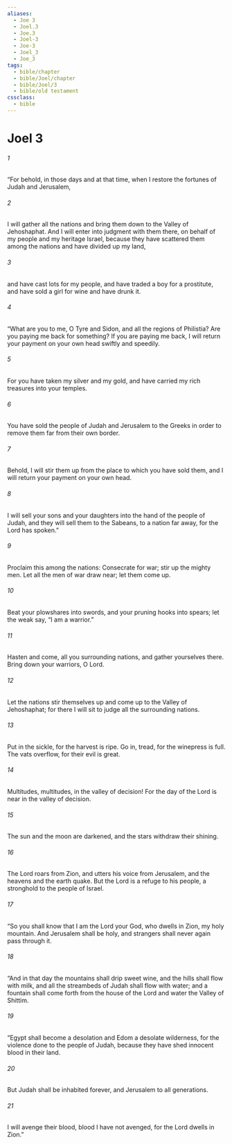 ```yaml
---
aliases:
  - Joe 3
  - Joel.3
  - Joe.3
  - Joel-3
  - Joe-3
  - Joel_3
  - Joe_3
tags:
  - bible/chapter
  - bible/Joel/chapter
  - bible/Joel/3
  - bible/old testament
cssclass:
  - bible
---
```


# Joel 3

###### 1
“For behold, in those days and at that time, when I restore the fortunes of Judah and Jerusalem,
###### 2
I will gather all the nations and bring them down to the Valley of Jehoshaphat. And I will enter into judgment with them there, on behalf of my people and my heritage Israel, because they have scattered them among the nations and have divided up my land,
###### 3
and have cast lots for my people, and have traded a boy for a prostitute, and have sold a girl for wine and have drunk it.
###### 4
“What are you to me, O Tyre and Sidon, and all the regions of Philistia? Are you paying me back for something? If you are paying me back, I will return your payment on your own head swiftly and speedily.
###### 5
For you have taken my silver and my gold, and have carried my rich treasures into your temples.
###### 6
You have sold the people of Judah and Jerusalem to the Greeks in order to remove them far from their own border.
###### 7
Behold, I will stir them up from the place to which you have sold them, and I will return your payment on your own head.
###### 8
I will sell your sons and your daughters into the hand of the people of Judah, and they will sell them to the Sabeans, to a nation far away, for the Lord has spoken.”
###### 9
Proclaim this among the nations:   Consecrate for war; stir up the mighty men. Let all the men of war draw near; let them come up.
###### 10
Beat your plowshares into swords, and your pruning hooks into spears; let the weak say, “I am a warrior.”
###### 11
Hasten and come, all you surrounding nations, and gather yourselves there.   Bring down your warriors, O Lord.
###### 12
Let the nations stir themselves up and come up to the Valley of Jehoshaphat;   for there I will sit to judge all the surrounding nations.
###### 13
Put in the sickle,   for the harvest is ripe.   Go in, tread,   for the winepress is full. The vats overflow, for their evil is great.
###### 14
Multitudes, multitudes, in the valley of decision! For the day of the Lord is near in the valley of decision.
###### 15
The sun and the moon are darkened, and the stars withdraw their shining.
###### 16
The Lord roars from Zion, and utters his voice from Jerusalem,   and the heavens and the earth quake. But the Lord is a refuge to his people, a stronghold to the people of Israel.
###### 17
“So you shall know that I am the Lord your God,   who dwells in Zion, my holy mountain. And Jerusalem shall be holy, and strangers shall never again pass through it.
###### 18
“And in that day   the mountains shall drip sweet wine, and the hills shall flow with milk, and all the streambeds of Judah shall flow with water;   and a fountain shall come forth from the house of the Lord and water the Valley of Shittim.
###### 19
“Egypt shall become a desolation and Edom a desolate wilderness,   for the violence done to the people of Judah, because they have shed innocent blood in their land.
###### 20
But Judah shall be inhabited forever, and Jerusalem to all generations.
###### 21
I will avenge their blood, blood I have not avenged,   for the Lord dwells in Zion.”


